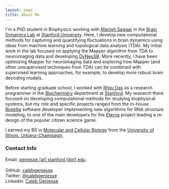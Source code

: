 ```yaml
---
layout: page
title: About Me
---
```


I'm a PhD student in Biophysics working with [Manish Saggar](https://web.stanford.edu/~saggar/newsite/index.html) in the [Brain Dynamics Lab](http://web.stanford.edu/group/bdl/) at [Stanford University](https://www.stanford.edu/). Here, I develop new computational methods for capturing and quantifying fluctuations in brain dynamics using ideas from machine learning and topological data analysis (TDA). My initial work in the lab focused on applying the Mapper algorithm from TDA to neuroimaging data and developing [DyNeuSR](https://braindynamicslab.github.io/dyneusr). More recently, I have been optimizing Mapper for neuroimaging data and exploring how Mapper (and other unsupervised techniques from TDA) can be combined with supervised learning approaches, for example, to develop more robust brain decoding models. 

Before starting graduate school, I worked with [Rhiju Das](https://daslab.stanford.edu/) as a research programmer in the [Biochemistry](https://biochemistry.stanford.edu/) department at [Stanford](https://www.stanford.edu/). My research there focused on developing computational methods for studying biophysical systems, but my role and specific projects ranged from the in-house [Rosetta](https://www.rosettacommons.org/) software developer implementing new algorithms for RNA structure modeling, to one of the main developers for the [Eterna](https://eternagame.org) project leading a re-design of the popular citizen science game. 

I earned my BS in [Molecular and Cellular Biology](https://mcb.illinois.edu/) from the [University of Illinois, Urbana-Champaign](https://illinois.edu).

### Contact Info

Email: [geniesse \[at\] stanford \[dot\] edu]()
<br>
<br>
GitHub: [calebgeniesse](https://github.com/calebgeniesse)
<br>
Twitter: [@calebgeniesse](https://twitter.com/calebgeniesse)
<br>
Linkedin: [Caleb Geniesse](https://www.linkedin.com/in/calebgeniesse)
